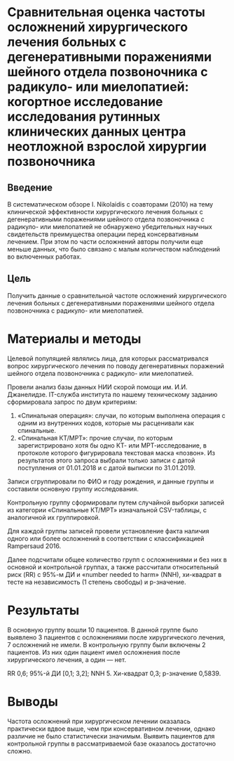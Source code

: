 # Сравнительная оценка частоты осложнений хирургического лечения больных с дегенеративными поражениями шейного отдела позвоночника с радикуло- или миелопатией: когортное исследование исследования рутинных клинических данных центра неотложной взрослой хирургии позвоночника

## Введение

В систематическом обзоре I. Nikolaidis с соавторами (2010) на тему клинической эффективности хирургического лечения больных с дегенеративными поражениями шейного отдела позвоночника с радикуло- или миелопатией не обнаружено убедительных научных свидетельств преимущества операции перед консервативным лечением. При этом по части осложнений авторы получили еще меньше данных, что было связано с малым количеством наблюдений во включенных работах.

## Цель

Получить данные о сравнительной частоте осложнений хирургического лечения больных с дегенеративными поражениями шейного отдела позвоночника с радикуло- или миелопатией.

# Материалы и методы

Целевой популяцией являлись лица, для которых рассматривался вопрос хирургического лечения по поводу дегенеративных поражений шейного отдела позвоночника с радикуло- или миелопатией.

Провели анализ базы данных НИИ скорой помощи им. И.И. Джанелидзе. IT-служба института по нашему техническому заданию сформировала запрос по двум критериям: 
1. «Спинальная операция»: случаи, по которым выполнена операция с одним из внутренних кодов, которые мы расценивали как спинальные.
2. «Спинальная КТ/МРТ»: прочие случаи, по которым зарегистрировано хотя бы одно КТ- или МРТ-исследование, в протоколе которого фигурировала текстовая маска «позвон». Из результатов этого запроса выбрали только записи с датой поступления от 01.01.2018 и с датой выписки по 31.01.2019. 

Записи сгруппировали по ФИО и году рождения, и данные группы и составили основную группу исследования.

Контрольную группу сформировали путем случайной выборки записей из категории «Спинальные КТ/МРТ» изначальной CSV-таблицы, с аналогичной их группировкой. 

Для каждой группы записей провели установление факта наличия одного или более осложнений в соответствии с классификацией Rampersaud 2016.

Далее подсчитали общее количество групп с осложнениями и без них в основной и контрольной группах, а также рассчитали относительный риск (RR) с 95%-м ДИ и «number needed to harm» (NNH), хи-квадрат в тесте на независимость (1 степень свободы) и p-значение.

# Результаты

В основную группу вошли 10 пациентов. В данной группе было выявлено 3 пациентов с осложнениями после хирургического лечения, 7 осложнений не имели. В контрольную группу были включены 2 пациентов. Из них один пациент имел осложнения после хирургического лечения, а один — нет.

RR 0,6; 95%-й ДИ [0,1; 3,2]; NNH 5. Хи-квадрат 0,3; р-значение 0,5839.

# Выводы

Частота осложнений при хирургическом лечении оказалась практически вдвое выше, чем при консервативном лечении, однако различие не было статистически значимым. Выявить пациентов для контрольной группы в рассматриваемой базе оказалось достаточно сложно.
